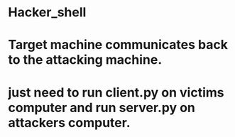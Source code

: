 # Hacker_shell
# Target machine communicates back to the attacking machine.
# just need to run client.py on victims computer and run server.py on attackers computer.
